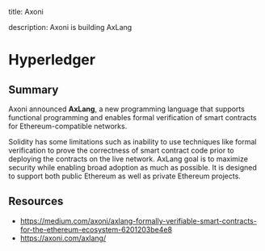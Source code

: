 title: Axoni

description: Axoni is building AxLang

# Hyperledger

## Summary
Axoni announced **AxLang**, a new programming language that supports functional programming and enables formal verification of smart contracts for Ethereum-compatible networks.

Solidity has some limitations such as inability to use techniques like formal verification to prove the correctness of smart contract code prior to deploying the contracts on the live network. AxLang goal is to maximize security while enabling broad adoption as much as possible. It is designed to support both public Ethereum as well as private Ethereum projects.

## Resources

* https://medium.com/axoni/axlang-formally-verifiable-smart-contracts-for-the-ethereum-ecosystem-6201203be4e8
* https://axoni.com/axlang/
